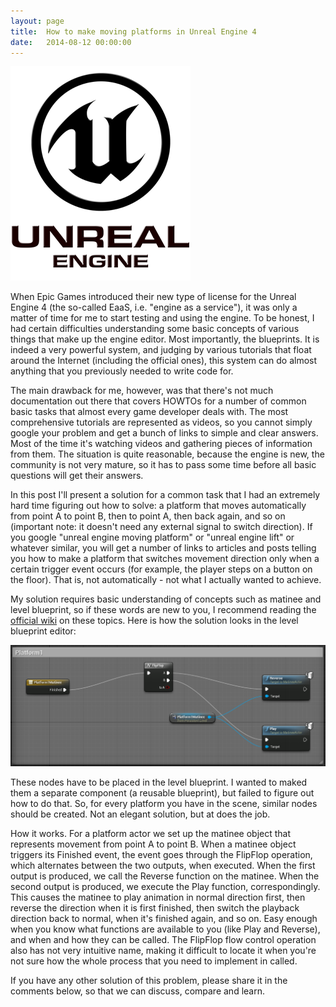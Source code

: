 ```yaml
---
layout: page
title:  How to make moving platforms in Unreal Engine 4
date:   2014-08-12 00:00:00
---
```


<div class="row text-center"><img src="/data/ue_logo.png" class="margined20"/></div>

When Epic Games introduced their new type of license for the Unreal Engine 4 (the so-called EaaS, i.e. "engine as a service"), it was only a matter of time for me to start testing and using the engine.
To be honest, I had certain difficulties understanding some basic concepts of various things that make up the engine editor. Most importantly, the blueprints. It is indeed a very powerful system, and judging by
various tutorials that float around the Internet (including the official ones), this system can do almost anything that you previously needed to write code for.

<!--break-->

The main drawback for me, however, was that there's not much documentation out there that covers HOWTOs for a number of common basic tasks that almost every game developer deals with.
The most comprehensive tutorials are represented as videos, so you cannot simply google your problem and get a bunch of links to simple and clear answers.
Most of the time it's watching videos and gathering pieces of information from them. The situation is quite reasonable, because the engine is new, the community is not very mature,
so it has to pass some time before all basic questions will get their answers.

In this post I'll present a solution for a common task that I had an extremely hard time figuring out how to solve: a platform that moves automatically from point A to point B, then to point A, then back again, and so on
(important note: it doesn't need any external signal to switch direction). If you google "unreal engine moving platform" or "unreal engine lift" or whatever similar,
you will get a number of links to articles and posts telling you how to make a platform that switches movement direction only when a certain trigger event occurs (for example,
the player steps on a button on the floor). That is, not automatically - not what I actually wanted to achieve.

My solution requires basic understanding of concepts such as matinee and level blueprint, so if these words are new to you, I recommend reading the [official wiki](https://wiki.unrealengine.com/Main_Page)
on these topics. Here is how the solution looks in the level blueprint editor:

<a class="thumbnail lightbox" rel="gallery" href="/data/platform_blueprint.png" target="_blank">
	<img src="/data/platform_blueprint.png" class="margined20"/>
</a>

These nodes have to be placed in the level blueprint. I wanted to maked them a separate component (a reusable blueprint), but failed to figure out how to do that. So, for every platform you have in the scene,
similar nodes should be created. Not an elegant solution, but at does the job.

How it works. For a platform actor we set up the matinee object that represents movement from point A to point B. When a matinee object triggers its Finished event, the event goes through the
FlipFlop operation, which alternates between the two outputs, when executed. When the first output is produced, we call
the Reverse function on the matinee. When the second output is produced, we execute the Play function, correspondingly. This causes the matinee to play animation in normal direction first, then reverse the direction when it is first
finished, then switch the playback direction back to normal, when it's finished again, and so on. Easy enough when you know what functions are available to you (like Play and Reverse), and when and how they can be called.
The FlipFlop flow control operation also has not very intuitive name, making it difficult to locate it when you're not sure how the whole process that you need to implement in called.

If you have any other solution of this problem, please share it in the comments below, so that we can discuss, compare and learn.